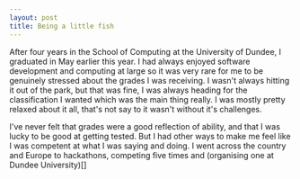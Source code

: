 ```yaml
---
layout: post
title: Being a little fish
---
```


After four years in the School of Computing at the University of Dundee, I graduated in May earlier this year. I had always enjoyed software development and computing at large so it was very rare for me to be genuinely stressed about the grades I was receiving. I wasn't always hitting it out of the park, but that was fine, I was always heading for the classification I wanted which was the main thing really. I was mostly pretty relaxed about it all, that's not say to it wasn't without it's challenges.

I've never felt that grades were a good reflection of ability, and that I was lucky to be good at getting tested. But I had other ways to make me feel like I was competent at what I was saying and doing. I went across the country and Europe to hackathons, competing five times and (organising one at Dundee University)[]